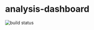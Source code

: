 # analysis-dashboard

![build status](https://github.com/bagherani/analysis-dashboard/actions/workflows/node.js.yml/badge.svg)

